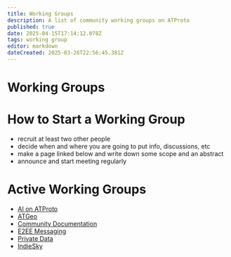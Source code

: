```yaml
---
title: Working Groups
description: A list of community working groups on ATProto
published: true
date: 2025-04-15T17:14:12.078Z
tags: working group
editor: markdown
dateCreated: 2025-03-26T22:56:45.381Z
---
```


# Working Groups

# How to Start a Working Group

* recruit at least two other people
* decide when and where you are going to put info, discussions, etc
* make a page linked below and write down some scope and an abstract
* announce and start meeting regularly

# Active Working Groups

* [AI on ATProto](/working-groups/aiproto)
* [ATGeo](/working-groups/atgeo)
* [Community Documentation](/working-groups/community-documentation)
* [E2EE Messaging](/working-groups/e2ee)
* [Private Data](/working-groups/private-data)
* [IndieSky](/working-groups/indiesky/)
